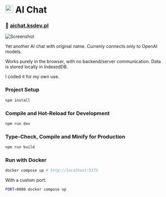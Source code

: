 # <img src="https://raw.githubusercontent.com/ksdev-pl/ai-chat/master/public/icon-192.png" alt="Logo" width="25" height="25"/> AI Chat

### 🔗 [aichat.ksdev.pl](https://aichat.ksdev.pl)

![Screenshot](.github/screenshot.jpg)

Yet another AI chat with original name. Currenly connects only to OpenAI models.

Works purely in the browser, with no backend/server communication. Data is stored locally in IndexedDB.

I coded it for my own use.

### Project Setup

```sh
npm install
```

### Compile and Hot-Reload for Development

```sh
npm run dev
```

### Type-Check, Compile and Minify for Production

```sh
npm run build
```

### Run with Docker

```sh
docker compose up # http://localhost:5173
```

With a custom port:

```sh
PORT=8080 docker compose up
```
